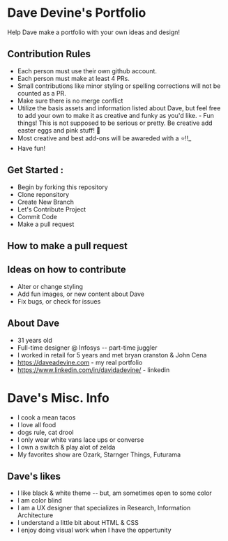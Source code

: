 # Dave Devine's Portfolio 

Help Dave make a portfolio with your own ideas and design! 

## Contribution Rules 
- Each person must use their own github account.  
- Each person must make at least 4 PRs.  
- Small contributions like minor styling or spelling corrections will not be counted as a PR. 
- Make sure there is no merge conflict
- Utilize the basis assets and information listed about Dave, but feel free to add your own to make it as creative and funky as you'd like. - Fun things! This is not supposed to be serious or pretty. Be creative add easter eggs and pink stuff! 🐷
- Most creative and best add-ons will be awareded with a ⭐️!!_
- Have fun! 

## Get Started : 
- Begin by forking this repository 
- Clone reponsitory 
- Create New Branch 
- Let's Contribute Project 
- Commit Code 
- Make a pull request

## How to make a pull request 

## Ideas on how to contribute 
- Alter or change styling 
- Add fun images, or new content about Dave
- Fix bugs, or check for issues

## About Dave 
- 31 years old
- Full-time designer @ Infosys -- part-time juggler 
- I worked in retail for 5 years and met bryan cranston & John Cena
- https://daveadevine.com - my real portfolio 
- https://www.linkedin.com/in/davidadevine/ - linkedin 

# Dave's Misc. Info 
- I cook a mean tacos 
- I love all food 
- dogs rule, cat drool
- I only wear white vans lace ups or converse
- I own a switch & play alot of zelda 
- My favorites show are Ozark, Starnger Things, Futurama 

## Dave's likes 
- I like black & white theme -- but, am sometimes open to some color 
- I am color blind 
- I am a UX designer that specializes in Research, Information Architecture  
- I understand a little bit about HTML & CSS 
- I enjoy doing visual work when I have the oppertunity
